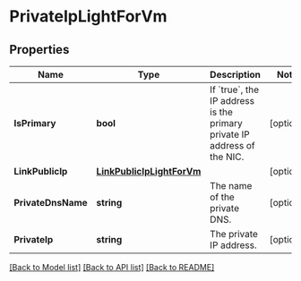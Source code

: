# PrivateIpLightForVm

## Properties

Name | Type | Description | Notes
------------ | ------------- | ------------- | -------------
**IsPrimary** | **bool** | If &#x60;true&#x60;, the IP address is the primary private IP address of the NIC. | [optional] 
**LinkPublicIp** | [**LinkPublicIpLightForVm**](LinkPublicIpLightForVm.md) |  | [optional] 
**PrivateDnsName** | **string** | The name of the private DNS. | [optional] 
**PrivateIp** | **string** | The private IP address. | [optional] 

[[Back to Model list]](../README.md#documentation-for-models) [[Back to API list]](../README.md#documentation-for-api-endpoints) [[Back to README]](../README.md)


